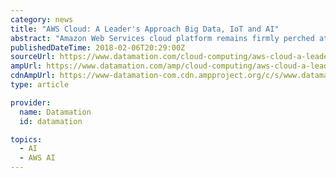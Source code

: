 ```yaml
---
category: news
title: "AWS Cloud: A Leader's Approach Big Data, IoT and AI"
abstract: "Amazon Web Services cloud platform remains firmly perched at the number one spot, attaining sales in the fourth quarter of 2017 that exceed those of its four nearest competitors, specifically Microsoft, IBM, Google and Alibaba, combined. This is detailed ..."
publishedDateTime: 2018-02-06T20:29:00Z
sourceUrl: https://www.datamation.com/cloud-computing/aws-cloud-a-leaders-approach-big-data-iot-and-ai.html
ampUrl: https://www.datamation.com/amp/cloud-computing/aws-cloud-a-leaders-approach-big-data-iot-and-ai.html
cdnAmpUrl: https://www-datamation-com.cdn.ampproject.org/c/s/www.datamation.com/amp/cloud-computing/aws-cloud-a-leaders-approach-big-data-iot-and-ai.html
type: article

provider:
  name: Datamation
  id: datamation

topics:
  - AI
  - AWS AI
---
```

